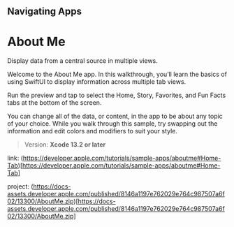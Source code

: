 ## Navigating Apps
# About Me

Display data from a central source in multiple views.

Welcome to the About Me app. In this walkthrough, you’ll learn the basics of using SwiftUI to display information across multiple tab views.

Run the preview and tap to select the Home, Story, Favorites, and Fun Facts tabs at the bottom of the screen.

You can change all of the data, or content, in the app to be about any topic of your choice. While you walk through this sample, try swapping out the information and edit colors and modifiers to suit your style.

> Version: **Xcode 13.2 or later**

link: (https://developer.apple.com/tutorials/sample-apps/aboutme#Home-Tab)[https://developer.apple.com/tutorials/sample-apps/aboutme#Home-Tab]

project: (https://docs-assets.developer.apple.com/published/8146a1197e762029e764c987507a6f02/13300/AboutMe.zip)[https://docs-assets.developer.apple.com/published/8146a1197e762029e764c987507a6f02/13300/AboutMe.zip]
